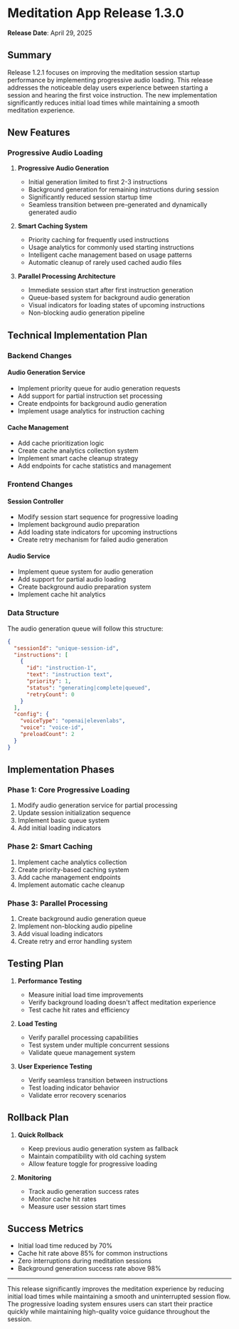 # Meditation App Release 1.3.0

**Release Date**: April 29, 2025

## Summary

Release 1.2.1 focuses on improving the meditation session startup performance by implementing progressive audio loading. This release addresses the noticeable delay users experience between starting a session and hearing the first voice instruction. The new implementation significantly reduces initial load times while maintaining a smooth meditation experience.

## New Features

### Progressive Audio Loading

1. **Progressive Audio Generation**
   - Initial generation limited to first 2-3 instructions
   - Background generation for remaining instructions during session
   - Significantly reduced session startup time
   - Seamless transition between pre-generated and dynamically generated audio

2. **Smart Caching System**
   - Priority caching for frequently used instructions
   - Usage analytics for commonly used starting instructions
   - Intelligent cache management based on usage patterns
   - Automatic cleanup of rarely used cached audio files

3. **Parallel Processing Architecture**
   - Immediate session start after first instruction generation
   - Queue-based system for background audio generation
   - Visual indicators for loading states of upcoming instructions
   - Non-blocking audio generation pipeline

## Technical Implementation Plan

### Backend Changes

#### Audio Generation Service
- Implement priority queue for audio generation requests
- Add support for partial instruction set processing
- Create endpoints for background audio generation
- Implement usage analytics for instruction caching

#### Cache Management
- Add cache prioritization logic
- Create cache analytics collection system
- Implement smart cache cleanup strategy
- Add endpoints for cache statistics and management

### Frontend Changes

#### Session Controller
- Modify session start sequence for progressive loading
- Implement background audio preparation
- Add loading state indicators for upcoming instructions
- Create retry mechanism for failed audio generation

#### Audio Service
- Implement queue system for audio generation
- Add support for partial audio loading
- Create background audio preparation system
- Implement cache hit analytics

### Data Structure

The audio generation queue will follow this structure:
```json
{
  "sessionId": "unique-session-id",
  "instructions": [
    {
      "id": "instruction-1",
      "text": "instruction text",
      "priority": 1,
      "status": "generating|complete|queued",
      "retryCount": 0
    }
  ],
  "config": {
    "voiceType": "openai|elevenlabs",
    "voice": "voice-id",
    "preloadCount": 2
  }
}
```

## Implementation Phases

### Phase 1: Core Progressive Loading
1. Modify audio generation service for partial processing
2. Update session initialization sequence
3. Implement basic queue system
4. Add initial loading indicators

### Phase 2: Smart Caching
1. Implement cache analytics collection
2. Create priority-based caching system
3. Add cache management endpoints
4. Implement automatic cache cleanup

### Phase 3: Parallel Processing
1. Create background audio generation queue
2. Implement non-blocking audio pipeline
3. Add visual loading indicators
4. Create retry and error handling system

## Testing Plan

1. **Performance Testing**
   - Measure initial load time improvements
   - Verify background loading doesn't affect meditation experience
   - Test cache hit rates and efficiency

2. **Load Testing**
   - Verify parallel processing capabilities
   - Test system under multiple concurrent sessions
   - Validate queue management system

3. **User Experience Testing**
   - Verify seamless transition between instructions
   - Test loading indicator behavior
   - Validate error recovery scenarios

## Rollback Plan

1. **Quick Rollback**
   - Keep previous audio generation system as fallback
   - Maintain compatibility with old caching system
   - Allow feature toggle for progressive loading

2. **Monitoring**
   - Track audio generation success rates
   - Monitor cache hit rates
   - Measure user session start times

## Success Metrics

- Initial load time reduced by 70%
- Cache hit rate above 85% for common instructions
- Zero interruptions during meditation sessions
- Background generation success rate above 98%

---

This release significantly improves the meditation experience by reducing initial load times while maintaining a smooth and uninterrupted session flow. The progressive loading system ensures users can start their practice quickly while maintaining high-quality voice guidance throughout the session.